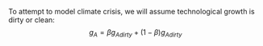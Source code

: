 To attempt to model climate crisis, we will assume technological growth is dirty or clean:
$$
g_A=\beta g_{Adirty}+(1-\beta)g_{Adirty}
$$
